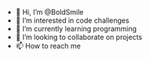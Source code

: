 - 👋 Hi, I’m @BoldSmile
- 👀 I’m interested in code challenges 
- 🌱 I’m currently learning programming 
- 💞️ I’m looking to collaborate on projects
- 📫 How to reach me 

<!---
BoldSmile/BoldSmile is a ✨ special ✨ repository because its `README.md` (this file) appears on your GitHub profile.
You can click the Preview link to take a look at your changes.
--->

